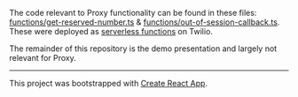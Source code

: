 The code relevant to Proxy functionality can be found in these files: [functions/get-reserved-number.ts](./get-reserved-number.ts) & [functions/out-of-session-callback.ts](./out-of-session-callback.ts). These were deployed as [serverless functions](https://www.twilio.com/docs/runtime/functions) on Twilio.

The remainder of this repository is the demo presentation and largely not relevant for Proxy.

---

This project was bootstrapped with [Create React App](https://github.com/facebook/create-react-app).

